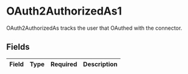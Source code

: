 # OAuth2AuthorizedAs1

 OAuth2AuthorizedAs tracks the user that OAuthed with the connector.



## Fields

| Field       | Type        | Required    | Description |
| ----------- | ----------- | ----------- | ----------- |